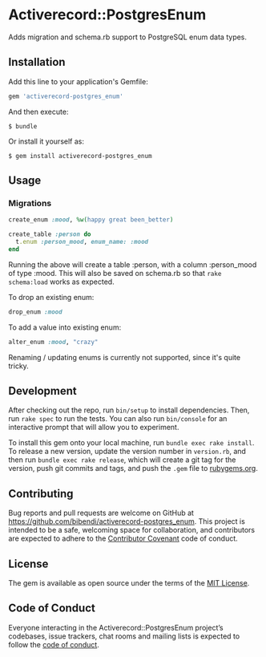 # Activerecord::PostgresEnum

Adds migration and schema.rb support to PostgreSQL enum data types.

## Installation

Add this line to your application's Gemfile:

```ruby
gem 'activerecord-postgres_enum'
```

And then execute:

    $ bundle

Or install it yourself as:

    $ gem install activerecord-postgres_enum

## Usage

### Migrations

```ruby
create_enum :mood, %w(happy great been_better)

create_table :person do
  t.enum :person_mood, enum_name: :mood
end
```

Running the above will create a table :person, with a column :person_mood of type :mood. This will also be saved on schema.rb so that `rake schema:load` works as expected.

To drop an existing enum:

```ruby
drop_enum :mood
```

To add a value into existing enum:

```ruby
alter_enum :mood, "crazy"
```

Renaming / updating enums is currently not supported, since it's quite tricky.

## Development

After checking out the repo, run `bin/setup` to install dependencies. Then, run `rake spec` to run the tests. You can also run `bin/console` for an interactive prompt that will allow you to experiment.

To install this gem onto your local machine, run `bundle exec rake install`. To release a new version, update the version number in `version.rb`, and then run `bundle exec rake release`, which will create a git tag for the version, push git commits and tags, and push the `.gem` file to [rubygems.org](https://rubygems.org).

## Contributing

Bug reports and pull requests are welcome on GitHub at https://github.com/bibendi/activerecord-postgres_enum. This project is intended to be a safe, welcoming space for collaboration, and contributors are expected to adhere to the [Contributor Covenant](http://contributor-covenant.org) code of conduct.

## License

The gem is available as open source under the terms of the [MIT License](https://opensource.org/licenses/MIT).

## Code of Conduct

Everyone interacting in the Activerecord::PostgresEnum project’s codebases, issue trackers, chat rooms and mailing lists is expected to follow the [code of conduct](https://github.com/bibendi/activerecord-postgres_enum/blob/master/CODE_OF_CONDUCT.md).
